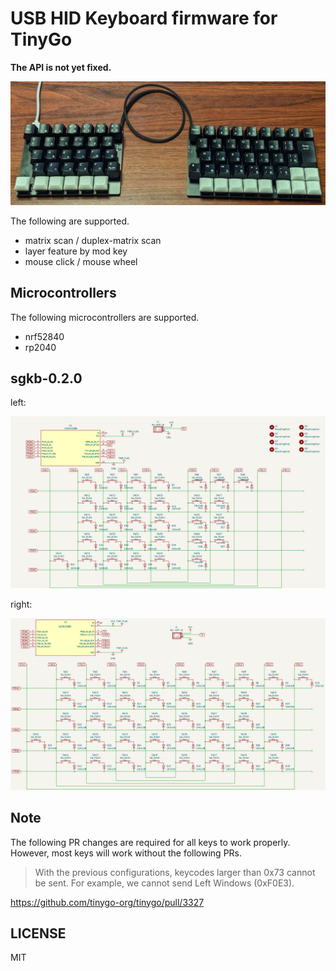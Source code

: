 # USB HID Keyboard firmware for TinyGo

**The API is not yet fixed.**  

![](./img/sgkb-0.2.0.jpg)

The following are supported.  

* matrix scan / duplex-matrix scan
* layer feature by mod key
* mouse click / mouse wheel

## Microcontrollers

The following microcontrollers are supported.  

* nrf52840
* rp2040

## sgkb-0.2.0

left:

![](./img/sgkb-0.2.0.left.png)

right:

![](./img/sgkb-0.2.0.right.png)

## Note

The following PR changes are required for all keys to work properly.
However, most keys will work without the following PRs.

> With the previous configurations, keycodes larger than 0x73 cannot be sent.
> For example, we cannot send Left Windows (0xF0E3).

https://github.com/tinygo-org/tinygo/pull/3327

## LICENSE

MIT
